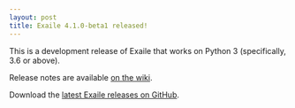 ```yaml
---
layout: post
title: Exaile 4.1.0-beta1 released!
---
```


This is a development release of Exaile that works on Python 3 (specifically, 3.6 or above).

Release notes are available [on the wiki](https://github.com/exaile/exaile/wiki/Exaile-4.1-release-notes).

Download the [latest Exaile releases on GitHub](https://github.com/exaile/exaile/releases).
